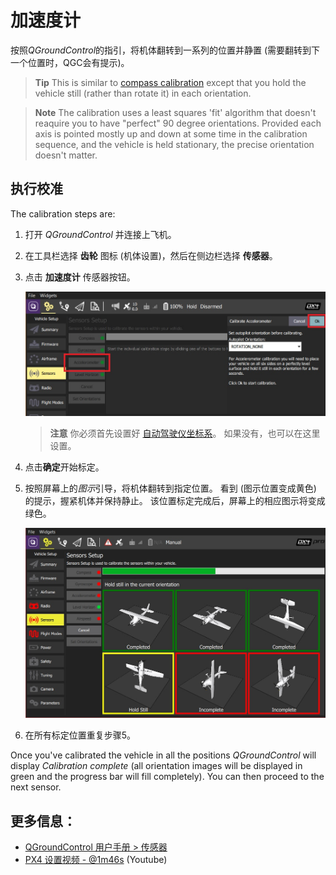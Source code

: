 # 加速度计

按照*QGroundControl*的指引，将机体翻转到一系列的位置并静置 (需要翻转到下一个位置时，QGC会有提示)。

> **Tip** This is similar to [compass calibration](../config/compass.md) except that you hold the vehicle still (rather than rotate it) in each orientation.

<span></span>

> **Note** The calibration uses a least squares 'fit' algorithm that doesn't reaquire you to have "perfect" 90 degree orientations. Provided each axis is pointed mostly up and down at some time in the calibration sequence, and the vehicle is held stationary, the precise orientation doesn't matter.

## 执行校准

The calibration steps are:

1. 打开 *QGroundControl* 并连接上飞机。
2. 在工具栏选择 **齿轮** 图标 (机体设置)，然后在侧边栏选择 **传感器**。
3. 点击 **加速度计** 传感器按钮。
    
    ![加速度计校准](../../assets/qgc/setup/sensor/accelerometer.jpg)
    
    > **注意** 你必须首先设置好 [自动驾驶仪坐标系](../config/flight_controller_orientation.md)。 如果没有，也可以在这里设置。

4. 点击**确定**开始标定。

5. 按照屏幕上的*图示*引导，将机体翻转到指定位置。 看到 (图示位置变成黄色) 的提示，握紧机体并保持静止。 该位置标定完成后，屏幕上的相应图示将变成绿色。
    
    ![加速度计校准](../../assets/qgc/setup/sensor/accelerometer_positions_px4.jpg)

6. 在所有标定位置重复步骤5。

Once you've calibrated the vehicle in all the positions *QGroundControl* will display *Calibration complete* (all orientation images will be displayed in green and the progress bar will fill completely). You can then proceed to the next sensor.

## 更多信息：

* [QGroundControl 用户手册 > 传感器](https://docs.qgroundcontrol.com/en/SetupView/sensors_px4.html#accelerometer)
* [PX4 设置视频 - @1m46s](https://youtu.be/91VGmdSlbo4?t=1m46s) (Youtube)